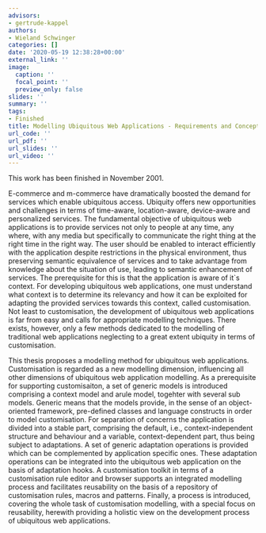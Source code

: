 ```yaml
---
advisors:
- gertrude-kappel
authors:
- Wieland Schwinger
categories: []
date: '2020-05-19 12:38:28+00:00'
external_link: ''
image:
  caption: ''
  focal_point: ''
  preview_only: false
slides: ''
summary: ''
tags:
- Finished
title: Modelling Ubiquitous Web Applications - Requirements and Concepts
url_code: ''
url_pdf: ''
url_slides: ''
url_video: ''
---
```


This work has been finished in November 2001.

E-commerce and m-commerce have dramatically boosted the demand for services which enable ubiquitous access. Ubiquity offers new opportunities and challenges in terms of time-aware, location-aware, device-aware and personalized services. The fundamental objective of ubiquitous web applications is to provide services not only to people at any time, any where, with any media but specifically to communicate the right thing at the right time in the right way. The user should be enabled to interact efficiently with the application despite restrictions in the physical environment, thus preserving semantic equivalence of services and to take advantage from knowledge about the situation of use, leading to semantic enhancement of services. The prerequisite for this is that the application is aware of it\`s context. For developing ubiquitous web applications, one must understand what context is to determine its relevancy and how it can be exploited for adapting the provided services towards this context, called customisation. Not least to customisation, the development of ubiquitous web applications is far from easy and calls for appropriate modelling techniques. There exists, however, only a few methods dedicated to the modelling of traditional web applications neglecting to a great extent ubiquity in terms of customisation.

This thesis proposes a modelling method for ubiquitous web applications. Customisation is regarded as a new modelling dimension, influencing all other dimensions of ubiquitous web application modelling. As a prerequisite for supporting customisaiton, a set of generic models is introduced comprising a context model and arule model, togehter with several sub models. Generic means that the models provide, in the sense of an object-oriented framework, pre-defined classes and language constructs in order to model customisation. For separation of concerns the application is divided into a stable part, comprising the default, i.e., context-independent structure and behaviour and a variable, context-dependent part, thus being subject to adaptations. A set of generic adaptation operations is provided which can be complemented by application specific ones. These adaptation operations can be integrated into the ubiquitous web application on the basis of adaptation hooks. A customisation toolkit in terms of a customisation rule editor and browser supports an integrated modelling process and facilitates reusability on the basis of a repository of customisation rules, macros and patterns. Finally, a process is introduced, covering the whole task of customisation modelling, with a special focus on reusability, herewith providing a holistic view on the development process of ubiquitous web applications.

&nbsp;